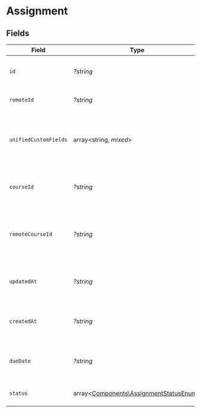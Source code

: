 # Assignment


## Fields

| Field                                                                                        | Type                                                                                         | Required                                                                                     | Description                                                                                  | Example                                                                                      |
| -------------------------------------------------------------------------------------------- | -------------------------------------------------------------------------------------------- | -------------------------------------------------------------------------------------------- | -------------------------------------------------------------------------------------------- | -------------------------------------------------------------------------------------------- |
| `id`                                                                                         | *?string*                                                                                    | :heavy_minus_sign:                                                                           | The ID associated with this assignment                                                       | 123456                                                                                       |
| `remoteId`                                                                                   | *?string*                                                                                    | :heavy_minus_sign:                                                                           | Provider's unique identifier                                                                 | 8187e5da-dc77-475e-9949-af0f1fa4e4e3                                                         |
| `unifiedCustomFields`                                                                        | array<string, *mixed*>                                                                       | :heavy_minus_sign:                                                                           | Custom Unified Fields configured in your StackOne project                                    | {<br/>"my_project_custom_field_1": "REF-1236",<br/>"my_project_custom_field_2": "some other value"<br/>} |
| `courseId`                                                                                   | *?string*                                                                                    | :heavy_minus_sign:                                                                           | The course ID associated with this assignment                                                | 16873-ENG-1                                                                                  |
| `remoteCourseId`                                                                             | *?string*                                                                                    | :heavy_minus_sign:                                                                           | Provider's unique identifier of the course related to the assignment                         | e3cb75bf-aa84-466e-a6c1-b8322b257a48                                                         |
| `updatedAt`                                                                                  | *?string*                                                                                    | :heavy_minus_sign:                                                                           | The date the assignment was last updated                                                     | 2021-07-21T14:00:00.000Z                                                                     |
| `createdAt`                                                                                  | *?string*                                                                                    | :heavy_minus_sign:                                                                           | The date the assignment was created                                                          | 2021-07-21T14:00:00.000Z                                                                     |
| `dueDate`                                                                                    | *?string*                                                                                    | :heavy_minus_sign:                                                                           | The date the assignment is due to be completed                                               | 2021-07-21T14:00:00.000Z                                                                     |
| `status`                                                                                     | array<[Components\AssignmentStatusEnum](../../Models/Components/AssignmentStatusEnum.md)>    | :heavy_minus_sign:                                                                           | The status of the assignment                                                                 |                                                                                              |